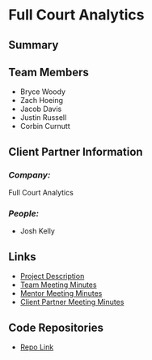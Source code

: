 ﻿# Full Court Analytics

## Summary

## Team Members
- Bryce Woody
- Zach Hoeing
- Jacob Davis
- Justin Russell
- Corbin Curnutt

## Client Partner Information
### *Company:*
Full Court Analytics

### *People:*
- Josh Kelly

## Links
- [Project Description]()
- [Team Meeting Minutes]()
- [Mentor Meeting Minutes]()
- [Client Partner Meeting Minutes]()

## Code Repositories
- [Repo Link]()
